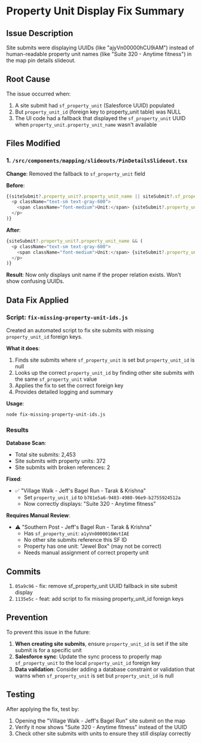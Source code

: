 # Property Unit Display Fix Summary

## Issue Description

Site submits were displaying UUIDs (like "ajyVn00000hCU9iAM") instead of human-readable property unit names (like "Suite 320 - Anytime fitness") in the map pin details slideout.

## Root Cause

The issue occurred when:
1. A site submit had `sf_property_unit` (Salesforce UUID) populated
2. But `property_unit_id` (foreign key to property_unit table) was NULL
3. The UI code had a fallback that displayed the `sf_property_unit` UUID when `property_unit.property_unit_name` wasn't available

## Files Modified

### 1. `/src/components/mapping/slideouts/PinDetailsSlideout.tsx`
**Change**: Removed the fallback to `sf_property_unit` field

**Before**:
```typescript
{(siteSubmit?.property_unit?.property_unit_name || siteSubmit?.sf_property_unit) && (
  <p className="text-sm text-gray-600">
    <span className="font-medium">Unit:</span> {siteSubmit?.property_unit?.property_unit_name || siteSubmit?.sf_property_unit}
  </p>
)}
```

**After**:
```typescript
{siteSubmit?.property_unit?.property_unit_name && (
  <p className="text-sm text-gray-600">
    <span className="font-medium">Unit:</span> {siteSubmit?.property_unit?.property_unit_name}
  </p>
)}
```

**Result**: Now only displays unit name if the proper relation exists. Won't show confusing UUIDs.

## Data Fix Applied

### Script: `fix-missing-property-unit-ids.js`

Created an automated script to fix site submits with missing `property_unit_id` foreign keys.

**What it does**:
1. Finds site submits where `sf_property_unit` is set but `property_unit_id` is null
2. Looks up the correct `property_unit_id` by finding other site submits with the same `sf_property_unit` value
3. Applies the fix to set the correct foreign key
4. Provides detailed logging and summary

**Usage**:
```bash
node fix-missing-property-unit-ids.js
```

### Results

**Database Scan**:
- Total site submits: 2,453
- Site submits with property units: 372
- Site submits with broken references: 2

**Fixed**:
- ✅ "Village Walk - Jeff's Bagel Run - Tarak & Krishna"
  - Set `property_unit_id` to `b781e5a6-9403-4980-96e9-b2755924512a`
  - Now correctly displays: "Suite 320 - Anytime fitness"

**Requires Manual Review**:
- ⚠️ "Southern Post - Jeff's Bagel Run - Tarak & Krishna"
  - Has `sf_property_unit`: `a1yVn0000016WvtIAE`
  - No other site submits reference this SF ID
  - Property has one unit: "Jewel Box" (may not be correct)
  - Needs manual assignment of correct property unit

## Commits

1. `05a9c96` - fix: remove sf_property_unit UUID fallback in site submit display
2. `1135e5c` - feat: add script to fix missing property_unit_id foreign keys

## Prevention

To prevent this issue in the future:

1. **When creating site submits**, ensure `property_unit_id` is set if the site submit is for a specific unit
2. **Salesforce sync**: Update the sync process to properly map `sf_property_unit` to the local `property_unit_id` foreign key
3. **Data validation**: Consider adding a database constraint or validation that warns when `sf_property_unit` is set but `property_unit_id` is null

## Testing

After applying the fix, test by:
1. Opening the "Village Walk - Jeff's Bagel Run" site submit on the map
2. Verify it now shows "Suite 320 - Anytime fitness" instead of the UUID
3. Check other site submits with units to ensure they still display correctly
